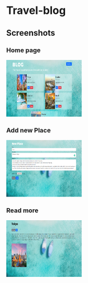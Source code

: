 # Travel-blog

## Screenshots

### Home page
<p float="left">
<img src="Screenshots/home.PNG" height="150" width="200"</img>
</p>

### Add new Place
<p float="left">
<img src="Screenshots/add_new_place.PNG" height="150" width="200" </img>
</p>


### Read more
<p float="left">
<img src="Screenshots/read_more.PNG" height="150" width="200" </img>
</p>
